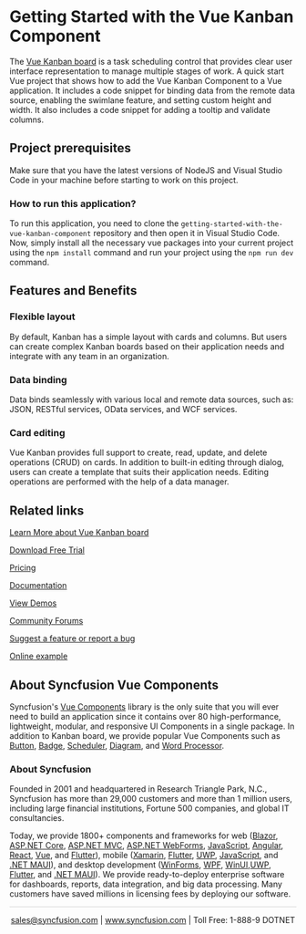 # Getting Started with the Vue Kanban Component
The [Vue Kanban board](https://www.syncfusion.com/vue-components/vue-kanban-board?utm_source=github&utm_medium=listing&utm_campaign=vue-kanban-board-github-samples) is a task scheduling control that provides clear user interface representation to manage multiple stages of work. A quick start Vue project that shows how to add the Vue Kanban Component to a Vue application. It includes a code snippet for binding data from the remote data source, enabling the swimlane feature, and setting custom height and width. It also includes a code snippet for adding a tooltip and validate columns.

## Project prerequisites

Make sure that you have the latest versions of NodeJS and Visual Studio Code in your machine before starting to work on this project.

### How to run this application?

To run this application, you need to clone the `getting-started-with-the-vue-kanban-component` repository and then open it in Visual Studio Code. Now, simply install all the necessary vue packages into your current project using the `npm install` command and run your project using the `npm run dev` command.


## Features and Benefits

### Flexible layout

By default, Kanban has a simple layout with cards and columns. But users can create complex Kanban boards based on their application needs and integrate with any team in an organization.

### Data binding

Data binds seamlessly with various local and remote data sources, such as: JSON, RESTful services, OData services, and WCF services.

### Card editing

Vue Kanban provides full support to create, read, update, and delete operations (CRUD) on cards. In addition to built-in editing through dialog, users can create a template that suits their application needs. Editing operations are performed with the help of a data manager.


## Related links
[Learn More about Vue Kanban board](https://www.syncfusion.com/vue-components/vue-kanban-board?utm_source=github&utm_medium=listing&utm_campaign=vue-kanban-board-github-samples)

[Download Free Trial](https://www.syncfusion.com/account/manage-trials/downloads?utm_source=github&utm_medium=listing&utm_campaign=vue-kanban-board-github-samples)

[Pricing](https://www.syncfusion.com/sales/teamlicense?utm_source=github&utm_medium=listing&utm_campaign=vue-kanban-board-github-samples)

[Documentation](https://ej2.syncfusion.com/vue/documentation/kanban/getting-started?utm_source=github&utm_medium=listing&utm_campaign=vue-kanban-board-github-samples)

[View Demos](https://github.com/SyncfusionExamples/getting-started-with-the-vue-kanban-component?utm_source=github&utm_medium=listing&utm_campaign=vue-kanban-board-github-samples)

[Community Forums](https://www.syncfusion.com/forums/vue-components?utm_source=github&utm_medium=listing&utm_campaign=vue-kanban-board-github-samples)

[Suggest a feature or report a bug](https://www.syncfusion.com/feedback/vue?utm_source=github&utm_medium=listing&utm_campaign=vue-kanban-board-github-samples)

[Online example](https://ej2.syncfusion.com/vue/demos/#/bootstrap5/kanban/default.html?utm_source=github&utm_medium=listing&utm_campaign=vue-kanban-board-github-samples)

## About Syncfusion Vue Components

Syncfusion's [Vue Components](https://www.syncfusion.com/vue-components?utm_source=github&utm_medium=listing&utm_campaign=vue-kanban-board-github-samples) library is the only suite that you will ever need to build an application since it contains over 80 high-performance, lightweight, modular, and responsive UI Components in a single package. In addition to Kanban board, we provide popular Vue Components such as [Button](https://www.syncfusion.com/vue-components/vue-button?utm_source=github&utm_medium=listing&utm_campaign=vue-kanban-board-github-samples), [Badge](https://www.syncfusion.com/vue-components/vue-badge?utm_source=github&utm_medium=listing&utm_campaign=vue-kanban-board-github-samples), [Scheduler](https://www.syncfusion.com/vue-components/vue-scheduler?utm_source=github&utm_medium=listing&utm_campaign=vue-kanban-board-github-samples), [Diagram](https://www.syncfusion.com/vue-components/vue-diagram?utm_source=github&utm_medium=listing&utm_campaign=vue-kanban-board-github-samples), and [Word Processor](https://www.syncfusion.com/vue-components/vue-word-processor?utm_source=github&utm_medium=listing&utm_campaign=vue-kanban-board-github-samples).

### About Syncfusion
Founded in 2001 and headquartered in Research Triangle Park, N.C., Syncfusion has more than 29,000 customers and more than 1 million users, including large financial institutions, Fortune 500 companies, and global IT consultancies.

Today, we provide 1800+ components and frameworks for web ([Blazor](https://www.syncfusion.com/blazor-components?utm_source=github&utm_medium=listing&utm_campaign=vue-kanban-board-github-samples), [ASP.NET Core](https://www.syncfusion.com/aspnet-core-ui-controls?utm_source=github&utm_medium=listing&utm_campaign=vue-kanban-board-github-samples), [ASP.NET MVC](https://www.syncfusion.com/aspnet-mvc-ui-controls?utm_source=github&utm_medium=listing&utm_campaign=vue-kanban-board-github-samples), [ASP.NET WebForms](https://www.syncfusion.com/jquery/aspnet-webforms-ui-controls?utm_source=github&utm_medium=listing&utm_campaign=vue-kanban-board-github-samples), [JavaScript](https://www.syncfusion.com/javascript-ui-controls?utm_source=github&utm_medium=listing&utm_campaign=vue-kanban-board-github-samples), [Angular](https://www.syncfusion.com/angular-components?utm_source=github&utm_medium=listing&utm_campaign=vue-kanban-board-github-samples), [React](https://www.syncfusion.com/react-components?utm_source=github&utm_medium=listing&utm_campaign=vue-kanban-board-github-samples), [Vue](https://www.syncfusion.com/vue-components?utm_source=github&utm_medium=listing&utm_campaign=vue-kanban-board-github-samples), and [Flutter](https://www.syncfusion.com/flutter-widgets?utm_source=github&utm_medium=listing&utm_campaign=vue-kanban-board-github-samples)), mobile ([Xamarin](https://www.syncfusion.com/xamarin-ui-controls?utm_source=github&utm_medium=listing&utm_campaign=vue-kanban-board-github-samples), [Flutter](https://www.syncfusion.com/flutter-widgets?utm_source=github&utm_medium=listing&utm_campaign=vue-kanban-board-github-samples), [UWP](https://www.syncfusion.com/uwp-ui-controls?utm_source=github&utm_medium=listing&utm_campaign=vue-kanban-board-github-samples), [JavaScript](https://www.syncfusion.com/javascript-ui-controls?utm_source=github&utm_medium=listing&utm_campaign=vue-kanban-board-github-samples), and [.NET MAUI](https://www.syncfusion.com/maui-controls?utm_source=github&utm_medium=listing&utm_campaign=vue-kanban-board-github-samples)), and desktop development ([WinForms](https://www.syncfusion.com/winforms-ui-controls?utm_source=github&utm_medium=listing&utm_campaign=vue-kanban-board-github-samples), [WPF](https://www.syncfusion.com/wpf-controls?utm_source=github&utm_medium=listing&utm_campaign=vue-kanban-board-github-samples), [WinUI](https://www.syncfusion.com/winui-controls?utm_source=github&utm_medium=listing&utm_campaign=vue-kanban-board-github-samples),[UWP](https://www.syncfusion.com/uwp-ui-controls?utm_source=github&utm_medium=listing&utm_campaign=vue-kanban-board-github-samples), [Flutter](https://www.syncfusion.com/flutter-widgets?utm_source=github&utm_medium=listing&utm_campaign=vue-kanban-board-github-samples), and [.NET MAUI](https://www.syncfusion.com/maui-controls?utm_source=github&utm_medium=listing&utm_campaign=vue-kanban-board-github-samples)). We provide ready-to-deploy enterprise software for dashboards, reports, data integration, and big data processing. Many customers have saved millions in licensing fees by deploying our software.

<hr style="height:0.3px;border:none;color:lightgrey;background-color:lightgrey;" />

<p align="center">
<a href="mailto:sales@syncfusion.com?Subject=Syncfusion Vue Grid - GitHub" target="_top">sales@syncfusion.com</a> | <a href="https://www.syncfusion.com?utm_source=github&utm_medium=listing&utm_campaign=vue-kanban-board-github-samples)">www.syncfusion.com</a> | Toll Free: 1-888-9 DOTNET <br>
</p>

